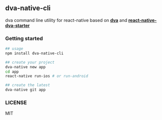 ## dva-native-cli

dva command line utility for react-native based on **[dva](https://github.com/dvajs/dva)** and **[react-native-dva-starter](https://github.com/nihgwu/react-native-dva-starter)**

### Getting started

``` bash
## usage
npm install dva-native-cli

## create your project
dva-native new app 
cd app
react-native run-ios # or run-android

## create the latest
dva-native git app
```


### LICENSE
MIT